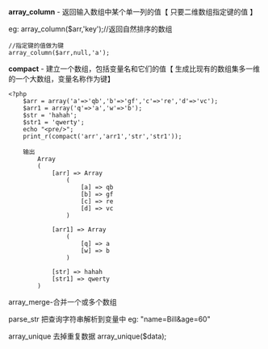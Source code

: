 **array\_column** - 返回输入数组中某个单一列的值【 只要二维数组指定键的值 】

eg: array\_column\($arr,'key'\);//返回自然排序的数组

```
//指定键的值做为键
array_column($arr,null,'a');
```

**compact** - 建立一个数组，包括变量名和它们的值【 生成比现有的数组集多一维的一个大数组，变量名称作为键】

```
<?php
    $arr = array('a'=>'qb','b'=>'gf','c'=>'re','d'=>'vc');
    $arr1 = array('q'=>'a','w'=>'b');
    $str = 'hahah';
    $str1 = 'qwerty';
    echo "<pre/>";
    print_r(compact('arr','arr1','str','str1'));

    输出
        Array
        (
            [arr] => Array
                (
                    [a] => qb
                    [b] => gf
                    [c] => re
                    [d] => vc
                )

            [arr1] => Array
                (
                    [q] => a
                    [w] => b
                )

            [str] => hahah
            [str1] => qwerty
        )
```

array\_merge-合并一个或多个数组

parse\_str  把查询字符串解析到变量中  eg: "name=Bill&age=60"

array\_unique  去掉重复数据 array\_unique\($data\);

